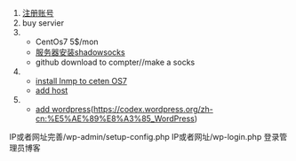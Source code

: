 1. [注册账号](www.vultr.com)	
2. buy servier
3. ​
   * CentOs7		5$/mon
   * [服务器安装shadowsocks](http://zhuangold.com/vultr-vps%E4%B8%BB%E6%9C%BA%E5%BF%AB%E9%80%9F%E5%AE%89%E8%A3%85shadowsocks%EF%BC%88ss%EF%BC%89%E6%95%99%E7%A8%8B/)
   * github download to compter//make a socks
4. ​
   * [install lnmp to ceten OS7](https://lnmp.org/install.html)
   * [add host](https://lnmp.org/faq/lnmp-vhost-add-howto.html)
5. ​
   * [add wordpress]()(https://codex.wordpress.org/zh-cn:%E5%AE%89%E8%A3%85_WordPress)


IP或者网址完善/wp-admin/setup-config.php
IP或者网址/wp-login.php		登录管理员博客